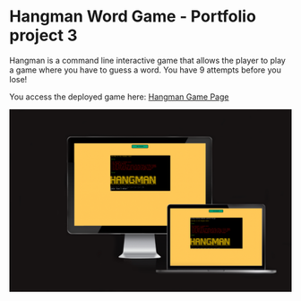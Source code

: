 # Hangman Word Game - Portfolio project 3

Hangman is a command line interactive game that allows the player to play a game where you have to guess a word. You have 9 attempts before you lose!

You access the deployed game here: <a href="https://hangmanpp3.herokuapp.com/" target="_blank">Hangman Game Page</a>

![IMAGE ALT TEXT HERE](../docs/screenshots/responsive.png)